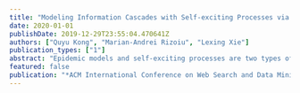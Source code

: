 ```yaml
---
title: "Modeling Information Cascades with Self-exciting Processes via Generalized Epidemic Models"
date: 2020-01-01
publishDate: 2019-12-29T23:55:04.470641Z
authors: ["Quyu Kong", "Marian-Andrei Rizoiu", "Lexing Xie"]
publication_types: ["1"]
abstract: "Epidemic models and self-exciting processes are two types of models used to describe diffusion phenomena online and offline. These models were originally developed in different scientific communities, and their commonalities are under-explored. This work establishes, for the first time, a general connection between the two model classes via three new mathematical components. The first is a generalized version of stochastic Susceptible-Infected-Recovered (SIR) model with arbitrary recovery time distributions; the second is the relationship between the (latent and arbitrary) recovery time distribution, recovery hazard function, and the infection kernel of self-exciting processes; the third includes methods for simulating, fitting, evaluating and predicting the generalized process. On three large Twitter diffusion datasets, we conduct goodness-of-fit tests and holdout log-likelihood evaluation of self-exciting processes with three infection kernels --- exponential, power-law and Tsallis Q-exponential. We show that the modeling performance of the infection kernels varies with respect to the temporal structures of diffusions, and also with respect to user behavior, such as the likelihood of being bots. We further improve the prediction of popularity by combining two models that are identified as complementary by the goodness-of-fit tests."
featured: false
publication: "*ACM International Conference on Web Search and Data Mining (WSDM)*"
---
```


